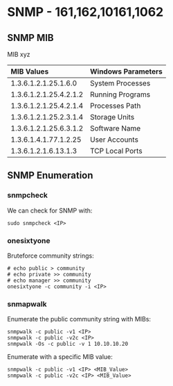 # SNMP - 161,162,10161,1062

## SNMP MIB

MIB xyz

| MIB Values | Windows Parameters |
| :--- | :--- |
| 1.3.6.1.2.1.25.1.6.0 | System Processes |
| 1.3.6.1.2.1.25.4.2.1.2 | Running Programs |
| 1.3.6.1.2.1.25.4.2.1.4 | Processes Path |
| 1.3.6.1.2.1.25.2.3.1.4 | Storage Units |
| 1.3.6.1.2.1.25.6.3.1.2 | Software Name |
| 1.3.6.1.4.1.77.1.2.25 | User Accounts |
| 1.3.6.1.2.1.6.13.1.3 | TCP Local Ports |

## SNMP Enumeration

### snmpcheck

We can check for SNMP with:

```text
sudo snmpcheck <IP>
```

### onesixtyone

Bruteforce community strings:

```text
# echo public > community
# echo private >> community
# echo manager >> community
onesixtyone -c community -i <IP>
```

### snmapwalk

Enumerate the public community string with MIBs:

```text
snmpwalk -c public -v1 <IP>
snmpwalk -c public -v2c <IP>
snmpwalk -Os -c public -v 1 10.10.10.20
```

Enumerate with a specific MIB value:

```text
snmpwalk -c public -v1 <IP> <MIB_Value>
snmpwalk -c public -v2c <IP> <MIB_Value>
```


